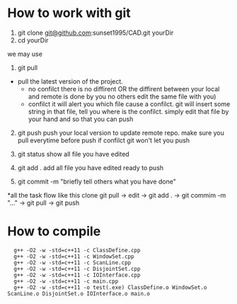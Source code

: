 # How to work with git
1. git clone git@github.com:sunset1995/CAD.git yourDir
2. cd yourDir

we may use

1. git pull
  * pull the latest version of the project.
    * no confilct
        there is no diffirent
        OR
        the diffirent between your local and remote is done by you
        no others edit the same file with you)
    * confilct
        it will alert you which file cause a confilct.
        git will insert some string in that file,
        tell you where is the confilct.
        simply edit that file by your hand and so that you can push
2. git push
    push your local version to update remote repo.
    make sure you pull everytime before push
    if confilct git won't let you push

3. git status
    show all file you have edited

4. git add .
    add all file you have edited ready to push

5. git commit -m "briefly tell others what you have done"

*all the task flow like this
    clone
    git pull -> edit -> git add . -> git commim -m "..." -> git pull -> git push

# How to compile
```
  g++ -O2 -w -std=c++11 -c ClassDefine.cpp
  g++ -O2 -w -std=c++11 -c WindowSet.cpp
  g++ -O2 -w -std=c++11 -c ScanLine.cpp
  g++ -O2 -w -std=c++11 -c DisjointSet.cpp
  g++ -O2 -w -std=c++11 -c IOInterface.cpp
  g++ -O2 -w -std=c++11 -c main.cpp
  g++ -O2 -w -std=c++11 -o test(.exe) ClassDefine.o WindowSet.o ScanLine.o DisjointSet.o IOInterface.o main.o
```

